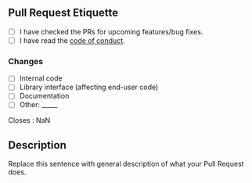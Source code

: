 [code_of_conduct]: https://github.com/ydwk/yde/blob/master/.github/CODE_OF_CONDUCT.md

[new_issue]: https://github.com/ydwk/yde/issues/new/choose

## Pull Request Etiquette

<!--
  There are several guidelines you should follow in order for your
  Pull Request to be merged.
-->

- [ ] I have checked the PRs for upcoming features/bug fixes.
- [ ] I have read the [code of conduct][code_of_conduct].

<!--
  It is sometimes better to include more changes in a single commit. 
  If you find yourself having an overwhelming amount of commits, you
  can **rebase** your branch.
-->

### Changes

- [ ] Internal code
- [ ] Library interface (affecting end-user code)
- [ ] Documentation
- [ ] Other: \_____ <!-- Insert other type here -->

<!-- Replace "NaN" with an issue number if this is a response to an issue -->

Closes : NaN

## Description

Replace this sentence with general description of what your Pull Request does.

